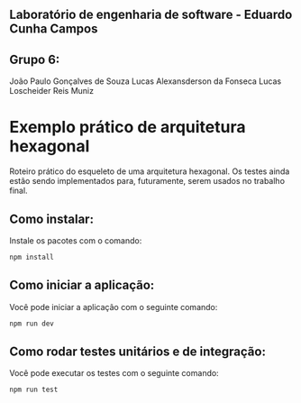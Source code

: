 ## Laboratório de engenharia de software - Eduardo Cunha Campos

## Grupo 6:
João Paulo Gonçalves de Souza
Lucas Alexansderson da Fonseca
Lucas Loscheider Reis Muniz

# Exemplo prático de arquitetura hexagonal

Roteiro prático do esqueleto de uma arquitetura hexagonal. Os testes ainda estão sendo implementados para, futuramente, serem usados no trabalho final.

## Como instalar:
Instale os pacotes com o comando:
```bash
npm install
```

## Como iniciar a aplicação:
Você pode iniciar a aplicação com o seguinte comando:
```bash
npm run dev
```

## Como rodar testes unitários e de integração:
Você pode executar os testes com o seguinte comando:
```bash
npm run test
```
